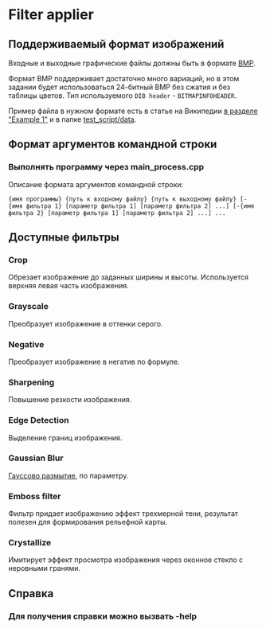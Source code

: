 # Filter applier

## Поддерживаемый формат изображений

Входные и выходные графические файлы должны быть в формате [BMP](http://en.wikipedia.org/wiki/BMP_file_format).

Формат BMP поддерживает достаточно много вариаций, но в этом задании будет использоваться
24-битный BMP без сжатия и без таблицы цветов. Тип используемого `DIB header` - `BITMAPINFOHEADER`.

Пример файла в нужном формате есть в статье на Википедии [в разделе "Example 1"](https://en.wikipedia.org/wiki/BMP_file_format#Example_1)
и в папке [test_script/data](test_script/data).

## Формат аргументов командной строки
### Выполнять программу через main_process.cpp

Описание формата аргументов командной строки:

`{имя программы} {путь к входному файлу} {путь к выходному файлу}
[-{имя фильтра 1} [параметр фильтра 1] [параметр фильтра 2] ...]
[-{имя фильтра 2} [параметр фильтра 1] [параметр фильтра 2] ...] ...`

## Доступные фильтры

### Crop 
Обрезает изображение до заданных ширины и высоты. Используется верхняя левая часть изображения.

### Grayscale 
Преобразует изображение в оттенки серого.

### Negative
Преобразует изображение в негатив по формуле.

### Sharpening
Повышение резкости изображения.

### Edge Detection 
Выделение границ изображения.

### Gaussian Blur
[Гауссово размытие](https://ru.wikipedia.org/wiki/Размытие_по_Гауссу), по параметру.

### Emboss filter
Фильтр придает изображению эффект трехмерной тени, результат полезен для формирования рельефной карты.

### Crystallize
Имитирует эффект просмотра изображения через оконное стекло с неровными гранями.

## Справка
### Для получения справки можно вызвать -help
